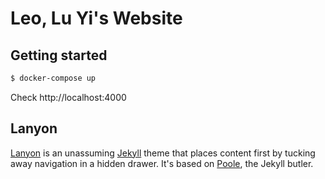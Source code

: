# Leo, Lu Yi's Website

## Getting started

```bash
$ docker-compose up
```

Check http://localhost:4000

## Lanyon

[Lanyon](https://github.com/poole/lanyon) is an unassuming [Jekyll](http://jekyllrb.com) theme that places content first by tucking away navigation in a hidden drawer. It's based on [Poole](http://getpoole.com), the Jekyll butler.
